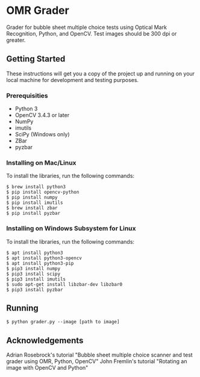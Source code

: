 # OMR Grader

Grader for bubble sheet multiple choice tests using Optical Mark Recognition, Python, and OpenCV. Test images should be 300 dpi or greater.

## Getting Started

These instructions will get you a copy of the project up and running on your local machine for development and testing purposes.

### Prerequisities

* Python 3
* OpenCV 3.4.3 or later
* NumPy
* imutils
* SciPy (Windows only)
* ZBar
* pyzbar

### Installing on Mac/Linux
To install the libraries, run the following commands:
```
$ brew install python3
$ pip install opencv-python
$ pip install numpy
$ pip install imutils
$ brew install zbar
$ pip install pyzbar
```

### Installing on Windows Subsystem for Linux
To install the libraries, run the following commands:
```
$ apt install python3
$ apt install python3-opencv
$ apt install python3-pip
$ pip3 install numpy
$ pip3 install scipy
$ pip3 install imutils
$ sudo apt-get install libzbar-dev libzbar0
$ pip3 install pyzbar
```

## Running

`$ python grader.py --image [path to image]`

## Acknowledgements
Adrian Rosebrock's tutorial "Bubble sheet multiple choice scanner and test grader using OMR, Python, OpenCV"
John Fremlin's tutorial "Rotating an image with OpenCV and Python"
